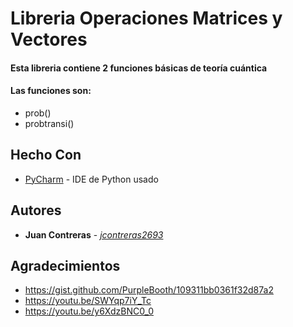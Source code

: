 # Libreria Operaciones Matrices y Vectores
#### Esta libreria contiene 2 funciones básicas de teoría cuántica
#### Las funciones son:
- prob()
- probtransi()
## Hecho Con
- [PyCharm](https://www.jetbrains.com/es-es/pycharm/) - IDE de Python usado
## Autores
- **Juan Contreras** - [*jcontreras2693*](https://github.com/jcontreras2693)
## Agradecimientos
- <https://gist.github.com/PurpleBooth/109311bb0361f32d87a2>
- <https://youtu.be/SWYqp7iY_Tc>
- <https://youtu.be/y6XdzBNC0_0>
